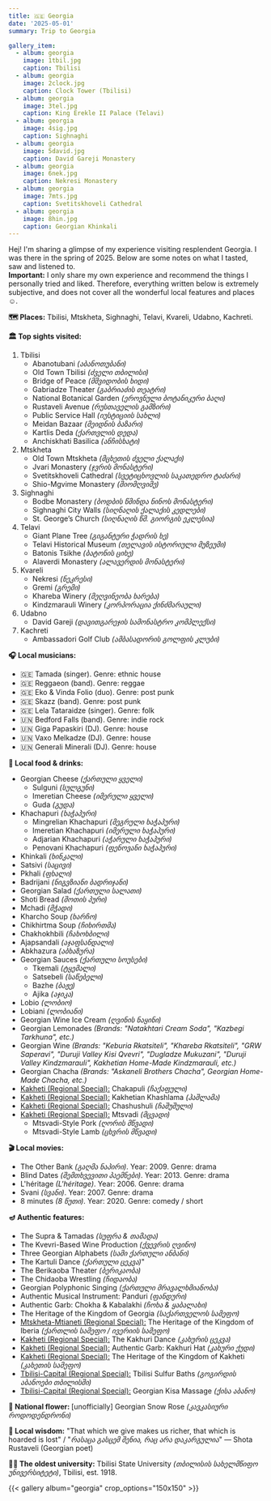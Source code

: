 ```yaml
---
title: 🇬🇪 Georgia
date: '2025-05-01'
summary: Trip to Georgia

gallery_item:
  - album: georgia
    image: 1tbil.jpg
    caption: Tbilisi
  - album: georgia
    image: 2clock.jpg
    caption: Clock Tower (Tbilisi)
  - album: georgia
    image: 3tel.jpg
    caption: King Erekle II Palace (Telavi)
  - album: georgia
    image: 4sig.jpg
    caption: Sighnaghi
  - album: georgia
    image: 5david.jpg
    caption: David Gareji Monastery
  - album: georgia
    image: 6nek.jpg
    caption: Nekresi Monastery
  - album: georgia
    image: 7mts.jpg
    caption: Svetitskhoveli Cathedral
  - album: georgia
    image: 8hin.jpg
    caption: Georgian Khinkali
---
```

Hej! I'm sharing a glimpse of my experience visiting resplendent Georgia. I was there in the spring of 2025. Below are some notes on what I tasted, saw and listened to.<br>
<b>Important:</b> I only share my own experience and recommend the things I personally tried and liked. Therefore, everything written below is extremely subjective, and does not cover all the wonderful local features and places ☺️.

<b>🗺 Places:</b> Tbilisi, Mtskheta, Sighnaghi, Telavi, Kvareli, Udabno, Kachreti.<br>

<b>🏛 Top sights visited: </b>
1. Tbilisi
    - Abanotubani <i>(აბანოთუბანი)</i>  
    - Old Town Tbilisi <i>(ძველი თბილისი)</i>
    - Bridge of Peace <i>(მშვიდობის ხიდი)</i>
    - Gabriadze Theater <i>(გაბრიაძის თეატრი)</i>
    - National Botanical Garden <i>(ეროვნული ბოტანიკური ბაღი)</i>
    - Rustaveli Avenue <i>(რუსთაველის გამზირი)</i>
    - Public Service Hall <i>(იუსტიციის სახლი)</i>
    - Meidan Bazaar <i>(მეიდნის ბაზარი)</i>
    - Kartlis Deda <i>(ქართვლის დედა)</i>
    - Anchiskhati Basilica <i>(ანჩისხატი)</i>
2. Mtskheta
    - Old Town Mtskheta <i>(მცხეთის ძველი ქალაქი)</i>
    - Jvari Monastery <i>(ჯვრის მონასტერი)</i>
    - Svetitskhoveli Cathedral <i>(სვეტიცხოვლის საკათედრო ტაძარი)</i>
    - Shio-Mgvime Monastery <i>(შიომღვიმე)</i>
3. Sighnaghi
    - Bodbe Monastery <i>(ბოდბის წმინდა ნინოს მონასტერი)</i>
    - Sighnaghi City Walls <i>(სიღნაღის ქალაქის კედლები)</i>
    - St. George’s Church <i>(სიღნაღის წმ. გიორგის ეკლესია)</i>
4. Telavi
    - Giant Plane Tree <i>(გიგანტური ჭადრის ხე)</i>
    - Telavi Historical Museum <i>(თელავის ისტორიული მუზეუმი)</i>
    - Batonis Tsikhe <i>(ბატონის ციხე)</i>
    - Alaverdi Monastery <i>(ალავერდის მონასტერი)</i>
5. Kvareli
    - Nekresi <i>(ნეკრესი)</i>
    - Gremi <i>(გრემი)</i>
    - Khareba Winery <i>(მეღვინეობა ხარება)</i>    
    - Kindzmarauli Winery <i>(კორპორაცია ქინძმარაული)</i>    
6. Udabno
    - David Gareji <i>(დავითგარეჯის სამონასტრო კომპლექსი)</i>
7. Kachreti
    - Ambassadori Golf Club <i>(ამბასადორის გოლფის კლუბი)</i>


<b>🎧 Local musicians: </b>
- 🇬🇪 Tamada (singer). Genre: ethnic house
- 🇬🇪 Reggaeon (band). Genre: reggae 
- 🇬🇪 Eko & Vinda Folio (duo). Genre: post punk
- 🇬🇪 Skazz (band). Genre: post punk
- 🇬🇪 Lela Tataraidze (singer). Genre: folk
- 🇺🇳 Bedford Falls (band). Genre: indie rock
- 🇺🇳 Giga Papaskiri (DJ). Genre: house
- 🇺🇳 Vaxo Melkadze (DJ). Genre: house
- 🇺🇳 Generali Minerali (DJ). Genre: house


<b>🥘 Local food & drinks: </b>
- Georgian Cheese <i>(ქართული ყველი)</i>
  - Sulguni <i>(სულგუნი)</i>
  - Imeretian Cheese <i>(იმერული ყველი)</i>
  - Guda <i>(გუდა)</i> 
- Khachapuri <i>(ხაჭაპური)</i>
  - Mingrelian Khachapuri <i>(მეგრული ხაჭაპური)</i>
  - Imeretian Khachapuri <i>(იმერული ხაჭაპური)</i>
  - Adjarian Khachapuri <i>(აჭარული ხაჭაპური)</i>
  - Penovani Khachapuri <i>(ფენოვანი ხაჭაპური)</i>
- Khinkali <i>(ხინკალი)</i>
- Satsivi <i>(საცივი)</i>
- Pkhali <i>(ფხალი)</i>
- Badrijani <i>(ნიგვზიანი ბადრიჯანი)</i>
- Georgian Salad <i>(ქართული სალათი)</i>
- Shoti Bread <i>(შოთის პური)</i>
- Mchadi <i>(მჭადი)</i>
- Kharcho Soup <i>(ხარჩო)</i>
- Chikhirtma Soup <i>(ჩიხირთმა)</i>
- Chakhokhbili <i>(ჩახოხბილი)</i>
- Ajapsandali <i>(აჯაფსანდალი)</i>
- Abkhazura <i>(აბხაზურა)</i>
- Georgian Sauces <i>(ქართული სოუსები)</i>
  - Tkemali <i>(ტყემალი)</i>
  - Satsebeli <i>(საწებელი)</i>
  - Bazhe <i>(ბაჟე)</i>
  - Ajika <i>(აჯიკა)</i>
- Lobio <i>(ლობიო)</i>
- Lobiani <i>(ლობიანი)</i>
- Georgian Wine Ice Cream <i>(ღვინის ნაყინი)</i>
- Georgian Lemonades <i>(Brands: "Natakhtari Cream Soda", "Kazbegi Tarkhuna", etc.)</i> 
- Georgian Wine <i>(Brands: "Keburia Rkatsiteli", "Khareba Rkatsiteli", "GRW Saperavi", "Duruji Valley Kisi Qvevri", "Dugladze Mukuzani", "Duruji Valley Kindzmarauli", Kakhetian Home-Made Kindzmarauli, etc.)</i> 
- Georgian Chacha <i>(Brands: "Askaneli Brothers Chacha", Georgian Home-Made Chacha, etc.)</i> 
- <u>Kakheti (Regional Special):</u> Chakapuli <i>(ჩაქაფული)</i>
- <u>Kakheti (Regional Special):</u> Kakhetian Khashlama <i>(ჰაშლამა)</i>
- <u>Kakheti (Regional Special):</u> Chashushuli <i>(ჩაშუშული)</i>
- <u>Kakheti (Regional Special):</u> Mtsvadi <i>(მცვადი)</i>
  - Mtsvadi-Style Pork <i>(ღორის მწვადი)</i>
  - Mtsvadi-Style Lamb <i>(ცხვრის მწვადი)</i>
  

<b>🎬 Local movies:</b>
- The Other Bank <i>(გაღმა ნაპირი)</i>. Year: 2009. Genre: drama 
- Blind Dates <i>(შემთხვევითი პაემნები)</i>. Year: 2013. Genre: drama
- L'héritage <i>(L'héritage)</i>. Year: 2006. Genre: drama
- Svani <i>(სვანი)</i>. Year: 2007. Genre: drama  
- 8 minutes <i>(8 წუთი)</i>. Year: 2020. Genre: comedy / short


<b>🪔 Authentic features:</b>
- The Supra & Tamadas <i>(სუფრა & თამადა)</i>
- The Kvevri-Based Wine Production <i>(ქვევრის ღვინო)</i>
- Three Georgian Alphabets <i>(სამი ქართული ანბანი)</i>
- The Kartuli Dance <i>(ქართული ცეკვა)</i>"
- The Berikaoba Theater <i>(ბერიკაობა)</i>
- The Chidaoba Wrestling <i>(ჩიდაობა)</i>
- Georgian Polyphonic Singing <i>(ქართული მრავალხმიანობა)</i>
- Authentic Musical Instrument: Panduri <i>(ფანდური)</i>
- Authentic Garb: Chokha & Kabalakhi <i>(ჩოხა & ყაბალახი)</i>
- The Heritage of the Kingdom of Georgia <i>(საქართველოს სამეფო)</i>
- <u>Mtskheta-Mtianeti (Regional Special):</u> The Heritage of the Kingdom of Iberia <i>(ქართლის სამეფო / ივერიის სამეფო)</i>
- <u>Kakheti (Regional Special):</u> The Kakhuri Dance <i>(კახურის ცეკვა)</i>
- <u>Kakheti (Regional Special):</u> Authentic Garb: Kakhuri Hat <i>(კახური ქუდი)</i>
- <u>Kakheti (Regional Special):</u> The Heritage of the Kingdom of Kakheti <i>(კახეთის სამეფო)</i>
- <u>Tbilisi-Capital (Regional Special):</u> Tbilisi Sulfur Baths <i>(გოგირდის აბანოები თბილისში)</i>
- <u>Tbilisi-Capital (Regional Special):</u> Georgian Kisa Massage <i>(ქისა აბანო)</i>


<b>💐 National flower: </b> [unofficially] Georgian Snow Rose <i>(კავკასიური როდოდენდრონი)</i>


<b>🦉 Local wisdom:</b> "That which we give makes us richer, that which is hoarded is lost" / "<i>რასაცა გასცემ შენია, რაც არა დაკარგულია</i>" — Shota Rustaveli (Georgian poet) 


<b>👨‍🎓 The oldest university:</b> Tbilisi State University <i>(თბილისის სახელმწიფო უნივერსიტეტი)</i>, Tbilisi, est. 1918.  


{{< gallery album="georgia" crop_options="150x150" >}}
   

